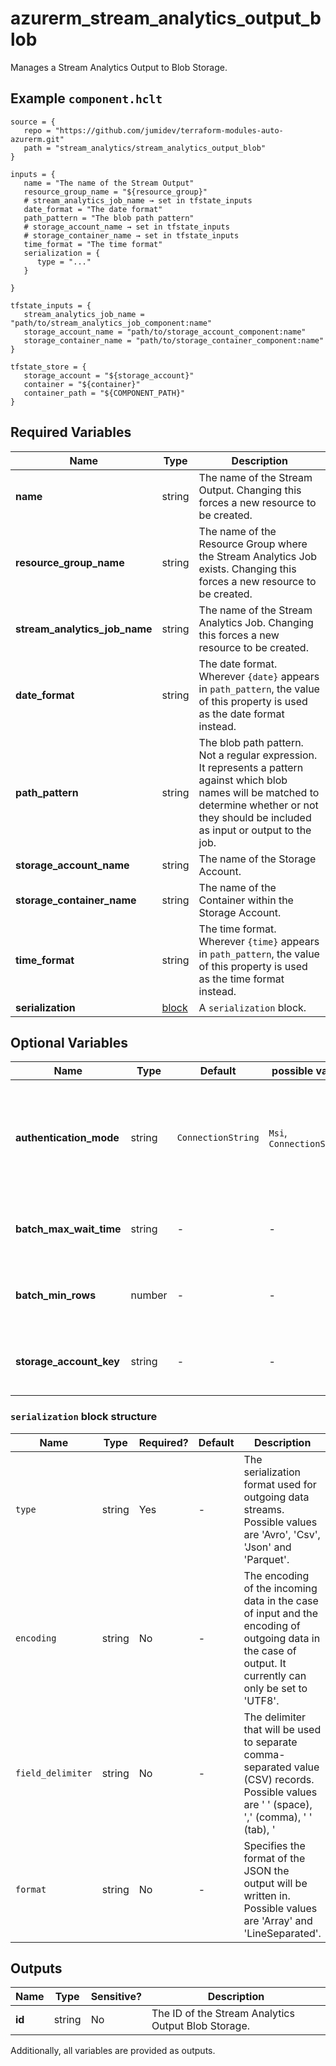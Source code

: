 # azurerm_stream_analytics_output_blob

Manages a Stream Analytics Output to Blob Storage.

## Example `component.hclt`

```hcl
source = {
   repo = "https://github.com/jumidev/terraform-modules-auto-azurerm.git"   
   path = "stream_analytics/stream_analytics_output_blob"   
}

inputs = {
   name = "The name of the Stream Output"   
   resource_group_name = "${resource_group}"   
   # stream_analytics_job_name → set in tfstate_inputs
   date_format = "The date format"   
   path_pattern = "The blob path pattern"   
   # storage_account_name → set in tfstate_inputs
   # storage_container_name → set in tfstate_inputs
   time_format = "The time format"   
   serialization = {
      type = "..."      
   }
   
}

tfstate_inputs = {
   stream_analytics_job_name = "path/to/stream_analytics_job_component:name"   
   storage_account_name = "path/to/storage_account_component:name"   
   storage_container_name = "path/to/storage_container_component:name"   
}

tfstate_store = {
   storage_account = "${storage_account}"   
   container = "${container}"   
   container_path = "${COMPONENT_PATH}"   
}

```

## Required Variables

| Name | Type |  Description |
| ---- | --------- |  ----------- |
| **name** | string |  The name of the Stream Output. Changing this forces a new resource to be created. | 
| **resource_group_name** | string |  The name of the Resource Group where the Stream Analytics Job exists. Changing this forces a new resource to be created. | 
| **stream_analytics_job_name** | string |  The name of the Stream Analytics Job. Changing this forces a new resource to be created. | 
| **date_format** | string |  The date format. Wherever `{date}` appears in `path_pattern`, the value of this property is used as the date format instead. | 
| **path_pattern** | string |  The blob path pattern. Not a regular expression. It represents a pattern against which blob names will be matched to determine whether or not they should be included as input or output to the job. | 
| **storage_account_name** | string |  The name of the Storage Account. | 
| **storage_container_name** | string |  The name of the Container within the Storage Account. | 
| **time_format** | string |  The time format. Wherever `{time}` appears in `path_pattern`, the value of this property is used as the time format instead. | 
| **serialization** | [block](#serialization-block-structure) |  A `serialization` block. | 

## Optional Variables

| Name | Type |  Default  |  possible values |  Description |
| ---- | --------- |  ----------- | ----------- | ----------- |
| **authentication_mode** | string |  `ConnectionString`  |  `Msi`, `ConnectionString`  |  The authentication mode for the Stream Output. Possible values are `Msi` and `ConnectionString`. Defaults to `ConnectionString`. | 
| **batch_max_wait_time** | string |  -  |  -  |  The maximum wait time per batch in `hh:mm:ss` e.g. `00:02:00` for two minutes. | 
| **batch_min_rows** | number |  -  |  -  |  The minimum number of rows per batch (must be between `0` and `1000000`). | 
| **storage_account_key** | string |  -  |  -  |  The Access Key which should be used to connect to this Storage Account. | 

### `serialization` block structure

| Name | Type | Required? | Default | Description |
| ---- | ---- | --------- | ------- | ----------- |
| `type` | string | Yes | - | The serialization format used for outgoing data streams. Possible values are 'Avro', 'Csv', 'Json' and 'Parquet'. |
| `encoding` | string | No | - | The encoding of the incoming data in the case of input and the encoding of outgoing data in the case of output. It currently can only be set to 'UTF8'. |
| `field_delimiter` | string | No | - | The delimiter that will be used to separate comma-separated value (CSV) records. Possible values are ' ' (space), ',' (comma), '	' (tab), '|' (pipe) and ';'. |
| `format` | string | No | - | Specifies the format of the JSON the output will be written in. Possible values are 'Array' and 'LineSeparated'. |



## Outputs

| Name | Type | Sensitive? | Description |
| ---- | ---- | --------- | --------- |
| **id** | string | No  | The ID of the Stream Analytics Output Blob Storage. | 

Additionally, all variables are provided as outputs.
